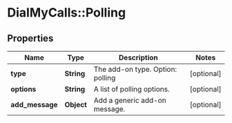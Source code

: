 # DialMyCalls::Polling

## Properties
Name | Type | Description | Notes
------------ | ------------- | ------------- | -------------
**type** | **String** | The add-on type. Option: polling | [optional] 
**options** | **String** | A list of polling options. | [optional] 
**add_message** | **Object** | Add a generic add-on message. | [optional] 


